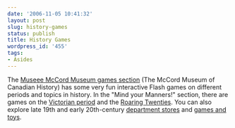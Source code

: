 ```yaml
---
date: '2006-11-05 10:41:32'
layout: post
slug: history-games
status: publish
title: History Games
wordpress_id: '455'
tags:
- Asides
---
```


The [Museee McCord Museum games section](http://www.mccord-museum.qc.ca/en/keys/games/) (The McCord Museum of Canadian History) has some very fun interactive Flash games on different periods and topics in history. In the "Mind your Manners!" section, there are games on the [Victorian period](http://www.mccord-museum.qc.ca/en/keys/games/17) and the [Roaring Twenties](http://www.mccord-museum.qc.ca/en/keys/games/18). You can also explore late 19th and early 20th-century [department stores](http://www.mccord-museum.qc.ca/en/keys/games/11) and [games and toys](http://www.mccord-museum.qc.ca/en/keys/games/12).
